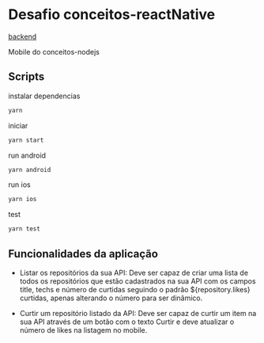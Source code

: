 # Desafio conceitos-reactNative

[backend](https://github.com/rdg8/conceitos-nodejs)

Mobile do conceitos-nodejs

## Scripts

instalar dependencias
```bash
yarn 
```

iniciar
```bash
yarn start 
```

run android
```bash
yarn android
```

run ios
```bash
yarn ios
```

test
```bash
yarn test
```

## Funcionalidades da aplicação

* Listar os repositórios da sua API: Deve ser capaz de criar uma lista de todos os repositórios que estão cadastrados na sua API com os campos title, techs e número de curtidas seguindo o padrão ${repository.likes} curtidas, apenas alterando o número para ser dinâmico.

* Curtir um repositório listado da API: Deve ser capaz de curtir um item na sua API através de um botão com o texto Curtir e deve atualizar o número de likes na listagem no mobile.

